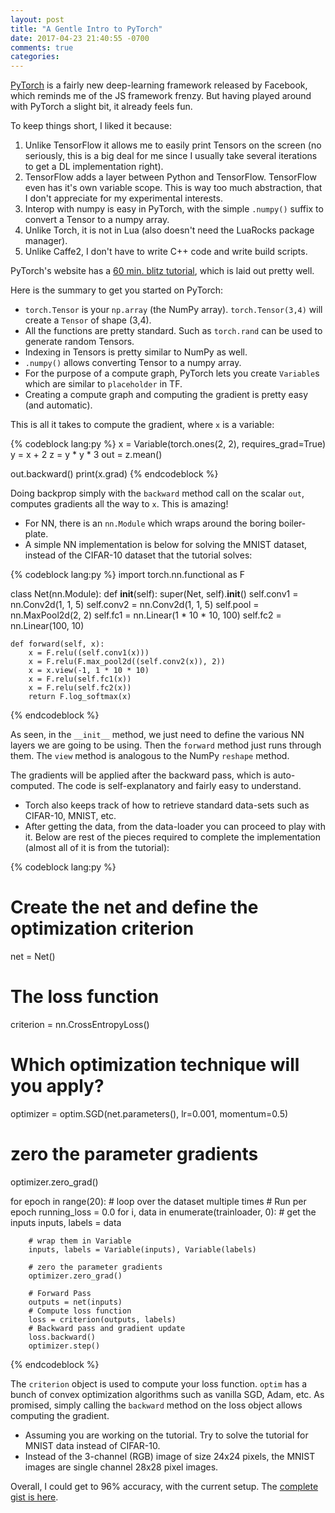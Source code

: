 ```yaml
---
layout: post
title: "A Gentle Intro to PyTorch"
date: 2017-04-23 21:40:55 -0700
comments: true
categories:
---
```

<a href="http://pytorch.org/" target="_blank">PyTorch</a> is a fairly new deep-learning framework released by Facebook, which reminds me of the JS framework frenzy. But having played around with PyTorch a slight bit, it already feels fun.

To keep things short, I liked it because:

1. Unlike TensorFlow it allows me to easily print Tensors on the screen (no seriously, this is a big deal for me since I usually take several iterations to get a DL implementation right).
2. TensorFlow adds a layer between Python and TensorFlow. TensorFlow even has it's own variable scope. This is way too much abstraction, that I don't appreciate for my experimental interests.
3. Interop with numpy is easy in PyTorch, with the simple `.numpy()` suffix to convert a Tensor to a numpy array.
4. Unlike Torch, it is not in Lua (also doesn't need the LuaRocks package manager).
5. Unlike Caffe2, I don't have to write C++ code and write build scripts.

PyTorch's website has a <a href="http://pytorch.org/tutorials/beginner/deep_learning_60min_blitz.html" target="_blank">60 min. blitz tutorial</a>, which is laid out pretty well.

Here is the summary to get you started on PyTorch:

* `torch.Tensor` is your `np.array` (the NumPy array). `torch.Tensor(3,4)` will create a `Tensor` of shape (3,4).
* All the functions are pretty standard. Such as `torch.rand` can be used to generate random Tensors.
* Indexing in Tensors is pretty similar to NumPy as well.
* `.numpy()` allows converting Tensor to a numpy array.
* For the purpose of a compute graph, PyTorch lets you create `Variable`s which are similar to `placeholder` in TF.
* Creating a compute graph and computing the gradient is pretty easy (and automatic).

This is all it takes to compute the gradient, where `x` is a variable:

{% codeblock lang:py %}
x = Variable(torch.ones(2, 2), requires_grad=True)
y = x + 2
z = y * y * 3
out = z.mean()

out.backward()
print(x.grad)
{% endcodeblock %}

Doing backprop simply with the `backward` method call on the scalar `out`, computes gradients all the way to `x`. This is amazing!

* For NN, there is an `nn.Module` which wraps around the boring boiler-plate.
* A simple NN implementation is below for solving the MNIST dataset, instead of the CIFAR-10 dataset that the tutorial solves:

{% codeblock lang:py %}
import torch.nn.functional as F

class Net(nn.Module):
    def __init__(self):
        super(Net, self).__init__()
        self.conv1 = nn.Conv2d(1, 1, 5)
        self.conv2 = nn.Conv2d(1, 1, 5)
        self.pool = nn.MaxPool2d(2, 2)
        self.fc1 = nn.Linear(1 * 10 * 10, 100)
        self.fc2 = nn.Linear(100, 10)

    def forward(self, x):
        x = F.relu((self.conv1(x)))
        x = F.relu(F.max_pool2d((self.conv2(x)), 2))
        x = x.view(-1, 1 * 10 * 10)
        x = F.relu(self.fc1(x))
        x = F.relu(self.fc2(x))
        return F.log_softmax(x)
{% endcodeblock %}

As seen, in the `__init__` method, we just need to define the various NN layers we are going to be using. Then the `forward` method just runs through them. The `view` method is analogous to the NumPy `reshape` method.

The gradients will be applied after the backward pass, which is auto-computed. The code is self-explanatory and fairly easy to understand.

* Torch also keeps track of how to retrieve standard data-sets such as CIFAR-10, MNIST, etc.
* After getting the data, from the data-loader you can proceed to play with it. Below are rest of the pieces required to complete the implementation (almost all of it is from the tutorial):

{% codeblock lang:py %}
# Create the net and define the optimization criterion
net = Net()
# The loss function
criterion = nn.CrossEntropyLoss()
# Which optimization technique will you apply?
optimizer = optim.SGD(net.parameters(), lr=0.001, momentum=0.5)

# zero the parameter gradients
optimizer.zero_grad()

for epoch in range(20):  # loop over the dataset multiple times
    # Run per epoch
    running_loss = 0.0
    for i, data in enumerate(trainloader, 0):
        # get the inputs
        inputs, labels = data

        # wrap them in Variable
        inputs, labels = Variable(inputs), Variable(labels)

        # zero the parameter gradients
        optimizer.zero_grad()

        # Forward Pass
        outputs = net(inputs)
        # Compute loss function
        loss = criterion(outputs, labels)
        # Backward pass and gradient update
        loss.backward()
        optimizer.step()
{% endcodeblock %}

The `criterion` object is used to compute your loss function. `optim` has a bunch of convex optimization algorithms such as vanilla SGD, Adam, etc. As promised, simply calling the `backward` method on the loss object allows computing the gradient.

* Assuming you are working on the tutorial. Try to solve the tutorial for MNIST data instead of CIFAR-10.
* Instead of the 3-channel (RGB) image of size 24x24 pixels, the MNIST images are single channel 28x28 pixel images.

Overall, I could get to 96% accuracy, with the current setup. The <a href="https://gist.github.com/reddragon/3fa9c3ee4d10a7be242183d2e98cfc5d">complete gist is here</a>.

